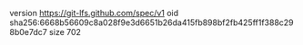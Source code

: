 version https://git-lfs.github.com/spec/v1
oid sha256:6668b56609c8a028f9e3d6651b26da415fb898bf2fb425ff1f388c298b0e7dc7
size 702
